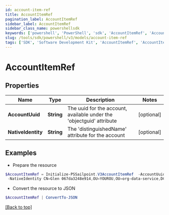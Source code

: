 ```yaml
---
id: account-item-ref
title: AccountItemRef
pagination_label: AccountItemRef
sidebar_label: AccountItemRef
sidebar_class_name: powershellsdk
keywords: ['powershell', 'PowerShell', 'sdk', 'AccountItemRef', 'AccountItemRef'] 
slug: /tools/sdk/powershell/v3/models/account-item-ref
tags: ['SDK', 'Software Development Kit', 'AccountItemRef', 'AccountItemRef']
---
```



# AccountItemRef

## Properties

Name | Type | Description | Notes
------------ | ------------- | ------------- | -------------
**AccountUuid** | **String** | The uuid for the account, available under the 'objectguid' attribute | [optional] 
**NativeIdentity** | **String** | The 'distinguishedName' attribute for the account | [optional] 

## Examples

- Prepare the resource
```powershell
$AccountItemRef = Initialize-PSSailpoint.V3AccountItemRef  -AccountUuid {fab7119e-004f-4822-9c33-b8d570d6c6a6} `
 -NativeIdentity CN=Glen 067da3248e914,OU=YOUROU,OU=org-data-service,DC=YOURDC,DC=local
```

- Convert the resource to JSON
```powershell
$AccountItemRef | ConvertTo-JSON
```


[[Back to top]](#) 

